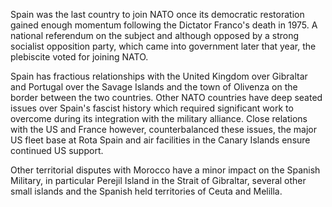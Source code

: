 Spain was the last country to join NATO once its democratic restoration
gained enough momentum following the Dictator Franco's death in 1975. A
national referendum on the subject and although opposed by a strong
socialist opposition party, which came into government later that year,
the plebiscite voted for joining NATO.

Spain has fractious relationships with the United Kingdom over Gibraltar
and Portugal over the Savage Islands and the town of Olivenza on the
border between the two countries. Other NATO countries have deep seated
issues over Spain's fascist history which required significant work to
overcome during its integration with the military alliance. Close
relations with the US and France however, counterbalanced these issues,
the major US fleet base at Rota Spain and air facilities in the Canary
Islands ensure continued US support.

Other territorial disputes with Morocco have a minor impact on the
Spanish Military, in particular Perejil Island in the Strait of
Gibraltar, several other small islands and the Spanish held territories
of Ceuta and Melilla.
